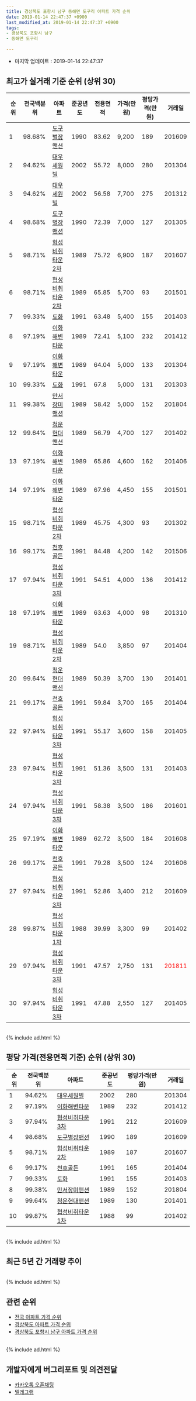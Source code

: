 ```yaml
---
title: 경상북도 포항시 남구 동해면 도구리 아파트 가격 순위
date: 2019-01-14 22:47:37 +0900
last_modified_at: 2019-01-14 22:47:37 +0900
tags:
- 경상북도 포항시 남구
- 동해면 도구리

---
```


* 마지막 업데이트 : 2019-01-14 22:47:37

## 최고가 실거래 기준 순위 (상위 30)


|순위|전국백분위|아파트|준공년도|전용면적|가격(만원)|평당가격(만원)|거래일|
|---|---|---|---|---|---|---|---|
|1|98.68%|[도구별장맨션](https://search.naver.com/search.naver?query=%EA%B2%BD%EC%83%81%EB%B6%81%EB%8F%84+%ED%8F%AC%ED%95%AD%EC%8B%9C+%EB%82%A8%EA%B5%AC+%EB%8F%99%ED%95%B4%EB%A9%B4+%EB%8F%84%EA%B5%AC%EB%A6%AC+%EB%8F%84%EA%B5%AC%EB%B3%84%EC%9E%A5%EB%A7%A8%EC%85%98)|1990|83.62|9,200|189|201609|
|2|94.62%|[대우세원빌](https://search.naver.com/search.naver?query=%EA%B2%BD%EC%83%81%EB%B6%81%EB%8F%84+%ED%8F%AC%ED%95%AD%EC%8B%9C+%EB%82%A8%EA%B5%AC+%EB%8F%99%ED%95%B4%EB%A9%B4+%EB%8F%84%EA%B5%AC%EB%A6%AC+%EB%8C%80%EC%9A%B0%EC%84%B8%EC%9B%90%EB%B9%8C)|2002|55.72|8,000|280|201304|
|3|94.62%|[대우세원빌](https://search.naver.com/search.naver?query=%EA%B2%BD%EC%83%81%EB%B6%81%EB%8F%84+%ED%8F%AC%ED%95%AD%EC%8B%9C+%EB%82%A8%EA%B5%AC+%EB%8F%99%ED%95%B4%EB%A9%B4+%EB%8F%84%EA%B5%AC%EB%A6%AC+%EB%8C%80%EC%9A%B0%EC%84%B8%EC%9B%90%EB%B9%8C)|2002|56.58|7,700|275|201312|
|4|98.68%|[도구별장맨션](https://search.naver.com/search.naver?query=%EA%B2%BD%EC%83%81%EB%B6%81%EB%8F%84+%ED%8F%AC%ED%95%AD%EC%8B%9C+%EB%82%A8%EA%B5%AC+%EB%8F%99%ED%95%B4%EB%A9%B4+%EB%8F%84%EA%B5%AC%EB%A6%AC+%EB%8F%84%EA%B5%AC%EB%B3%84%EC%9E%A5%EB%A7%A8%EC%85%98)|1990|72.39|7,000|127|201305|
|5|98.71%|[협성비취타운 2차](https://search.naver.com/search.naver?query=%EA%B2%BD%EC%83%81%EB%B6%81%EB%8F%84+%ED%8F%AC%ED%95%AD%EC%8B%9C+%EB%82%A8%EA%B5%AC+%EB%8F%99%ED%95%B4%EB%A9%B4+%EB%8F%84%EA%B5%AC%EB%A6%AC+%ED%98%91%EC%84%B1%EB%B9%84%EC%B7%A8%ED%83%80%EC%9A%B4+2%EC%B0%A8)|1989|75.72|6,900|187|201607|
|6|98.71%|[협성비취타운 2차](https://search.naver.com/search.naver?query=%EA%B2%BD%EC%83%81%EB%B6%81%EB%8F%84+%ED%8F%AC%ED%95%AD%EC%8B%9C+%EB%82%A8%EA%B5%AC+%EB%8F%99%ED%95%B4%EB%A9%B4+%EB%8F%84%EA%B5%AC%EB%A6%AC+%ED%98%91%EC%84%B1%EB%B9%84%EC%B7%A8%ED%83%80%EC%9A%B4+2%EC%B0%A8)|1989|65.85|5,700|93|201501|
|7|99.33%|[도화](https://search.naver.com/search.naver?query=%EA%B2%BD%EC%83%81%EB%B6%81%EB%8F%84+%ED%8F%AC%ED%95%AD%EC%8B%9C+%EB%82%A8%EA%B5%AC+%EB%8F%99%ED%95%B4%EB%A9%B4+%EB%8F%84%EA%B5%AC%EB%A6%AC+%EB%8F%84%ED%99%94)|1991|63.48|5,400|155|201403|
|8|97.19%|[이화해변타운](https://search.naver.com/search.naver?query=%EA%B2%BD%EC%83%81%EB%B6%81%EB%8F%84+%ED%8F%AC%ED%95%AD%EC%8B%9C+%EB%82%A8%EA%B5%AC+%EB%8F%99%ED%95%B4%EB%A9%B4+%EB%8F%84%EA%B5%AC%EB%A6%AC+%EC%9D%B4%ED%99%94%ED%95%B4%EB%B3%80%ED%83%80%EC%9A%B4)|1989|72.41|5,100|232|201412|
|9|97.19%|[이화해변타운](https://search.naver.com/search.naver?query=%EA%B2%BD%EC%83%81%EB%B6%81%EB%8F%84+%ED%8F%AC%ED%95%AD%EC%8B%9C+%EB%82%A8%EA%B5%AC+%EB%8F%99%ED%95%B4%EB%A9%B4+%EB%8F%84%EA%B5%AC%EB%A6%AC+%EC%9D%B4%ED%99%94%ED%95%B4%EB%B3%80%ED%83%80%EC%9A%B4)|1989|64.04|5,000|133|201304|
|10|99.33%|[도화](https://search.naver.com/search.naver?query=%EA%B2%BD%EC%83%81%EB%B6%81%EB%8F%84+%ED%8F%AC%ED%95%AD%EC%8B%9C+%EB%82%A8%EA%B5%AC+%EB%8F%99%ED%95%B4%EB%A9%B4+%EB%8F%84%EA%B5%AC%EB%A6%AC+%EB%8F%84%ED%99%94)|1991|67.8|5,000|131|201303|
|11|99.38%|[만서장미맨션](https://search.naver.com/search.naver?query=%EA%B2%BD%EC%83%81%EB%B6%81%EB%8F%84+%ED%8F%AC%ED%95%AD%EC%8B%9C+%EB%82%A8%EA%B5%AC+%EB%8F%99%ED%95%B4%EB%A9%B4+%EB%8F%84%EA%B5%AC%EB%A6%AC+%EB%A7%8C%EC%84%9C%EC%9E%A5%EB%AF%B8%EB%A7%A8%EC%85%98)|1989|58.42|5,000|152|201804|
|12|99.64%|[청운현대맨션](https://search.naver.com/search.naver?query=%EA%B2%BD%EC%83%81%EB%B6%81%EB%8F%84+%ED%8F%AC%ED%95%AD%EC%8B%9C+%EB%82%A8%EA%B5%AC+%EB%8F%99%ED%95%B4%EB%A9%B4+%EB%8F%84%EA%B5%AC%EB%A6%AC+%EC%B2%AD%EC%9A%B4%ED%98%84%EB%8C%80%EB%A7%A8%EC%85%98)|1989|56.79|4,700|127|201402|
|13|97.19%|[이화해변타운](https://search.naver.com/search.naver?query=%EA%B2%BD%EC%83%81%EB%B6%81%EB%8F%84+%ED%8F%AC%ED%95%AD%EC%8B%9C+%EB%82%A8%EA%B5%AC+%EB%8F%99%ED%95%B4%EB%A9%B4+%EB%8F%84%EA%B5%AC%EB%A6%AC+%EC%9D%B4%ED%99%94%ED%95%B4%EB%B3%80%ED%83%80%EC%9A%B4)|1989|65.86|4,600|162|201406|
|14|97.19%|[이화해변타운](https://search.naver.com/search.naver?query=%EA%B2%BD%EC%83%81%EB%B6%81%EB%8F%84+%ED%8F%AC%ED%95%AD%EC%8B%9C+%EB%82%A8%EA%B5%AC+%EB%8F%99%ED%95%B4%EB%A9%B4+%EB%8F%84%EA%B5%AC%EB%A6%AC+%EC%9D%B4%ED%99%94%ED%95%B4%EB%B3%80%ED%83%80%EC%9A%B4)|1989|67.96|4,450|155|201501|
|15|98.71%|[협성비취타운 2차](https://search.naver.com/search.naver?query=%EA%B2%BD%EC%83%81%EB%B6%81%EB%8F%84+%ED%8F%AC%ED%95%AD%EC%8B%9C+%EB%82%A8%EA%B5%AC+%EB%8F%99%ED%95%B4%EB%A9%B4+%EB%8F%84%EA%B5%AC%EB%A6%AC+%ED%98%91%EC%84%B1%EB%B9%84%EC%B7%A8%ED%83%80%EC%9A%B4+2%EC%B0%A8)|1989|45.75|4,300|93|201302|
|16|99.17%|[천호골든](https://search.naver.com/search.naver?query=%EA%B2%BD%EC%83%81%EB%B6%81%EB%8F%84+%ED%8F%AC%ED%95%AD%EC%8B%9C+%EB%82%A8%EA%B5%AC+%EB%8F%99%ED%95%B4%EB%A9%B4+%EB%8F%84%EA%B5%AC%EB%A6%AC+%EC%B2%9C%ED%98%B8%EA%B3%A8%EB%93%A0)|1991|84.48|4,200|142|201506|
|17|97.94%|[협성비취타운 3차](https://search.naver.com/search.naver?query=%EA%B2%BD%EC%83%81%EB%B6%81%EB%8F%84+%ED%8F%AC%ED%95%AD%EC%8B%9C+%EB%82%A8%EA%B5%AC+%EB%8F%99%ED%95%B4%EB%A9%B4+%EB%8F%84%EA%B5%AC%EB%A6%AC+%ED%98%91%EC%84%B1%EB%B9%84%EC%B7%A8%ED%83%80%EC%9A%B4+3%EC%B0%A8)|1991|54.51|4,000|136|201412|
|18|97.19%|[이화해변타운](https://search.naver.com/search.naver?query=%EA%B2%BD%EC%83%81%EB%B6%81%EB%8F%84+%ED%8F%AC%ED%95%AD%EC%8B%9C+%EB%82%A8%EA%B5%AC+%EB%8F%99%ED%95%B4%EB%A9%B4+%EB%8F%84%EA%B5%AC%EB%A6%AC+%EC%9D%B4%ED%99%94%ED%95%B4%EB%B3%80%ED%83%80%EC%9A%B4)|1989|63.63|4,000|98|201310|
|19|98.71%|[협성비취타운 2차](https://search.naver.com/search.naver?query=%EA%B2%BD%EC%83%81%EB%B6%81%EB%8F%84+%ED%8F%AC%ED%95%AD%EC%8B%9C+%EB%82%A8%EA%B5%AC+%EB%8F%99%ED%95%B4%EB%A9%B4+%EB%8F%84%EA%B5%AC%EB%A6%AC+%ED%98%91%EC%84%B1%EB%B9%84%EC%B7%A8%ED%83%80%EC%9A%B4+2%EC%B0%A8)|1989|54.0|3,850|97|201404|
|20|99.64%|[청운현대맨션](https://search.naver.com/search.naver?query=%EA%B2%BD%EC%83%81%EB%B6%81%EB%8F%84+%ED%8F%AC%ED%95%AD%EC%8B%9C+%EB%82%A8%EA%B5%AC+%EB%8F%99%ED%95%B4%EB%A9%B4+%EB%8F%84%EA%B5%AC%EB%A6%AC+%EC%B2%AD%EC%9A%B4%ED%98%84%EB%8C%80%EB%A7%A8%EC%85%98)|1989|50.39|3,700|130|201401|
|21|99.17%|[천호골든](https://search.naver.com/search.naver?query=%EA%B2%BD%EC%83%81%EB%B6%81%EB%8F%84+%ED%8F%AC%ED%95%AD%EC%8B%9C+%EB%82%A8%EA%B5%AC+%EB%8F%99%ED%95%B4%EB%A9%B4+%EB%8F%84%EA%B5%AC%EB%A6%AC+%EC%B2%9C%ED%98%B8%EA%B3%A8%EB%93%A0)|1991|59.84|3,700|165|201404|
|22|97.94%|[협성비취타운 3차](https://search.naver.com/search.naver?query=%EA%B2%BD%EC%83%81%EB%B6%81%EB%8F%84+%ED%8F%AC%ED%95%AD%EC%8B%9C+%EB%82%A8%EA%B5%AC+%EB%8F%99%ED%95%B4%EB%A9%B4+%EB%8F%84%EA%B5%AC%EB%A6%AC+%ED%98%91%EC%84%B1%EB%B9%84%EC%B7%A8%ED%83%80%EC%9A%B4+3%EC%B0%A8)|1991|55.17|3,600|158|201405|
|23|97.94%|[협성비취타운 3차](https://search.naver.com/search.naver?query=%EA%B2%BD%EC%83%81%EB%B6%81%EB%8F%84+%ED%8F%AC%ED%95%AD%EC%8B%9C+%EB%82%A8%EA%B5%AC+%EB%8F%99%ED%95%B4%EB%A9%B4+%EB%8F%84%EA%B5%AC%EB%A6%AC+%ED%98%91%EC%84%B1%EB%B9%84%EC%B7%A8%ED%83%80%EC%9A%B4+3%EC%B0%A8)|1991|51.36|3,500|131|201403|
|24|97.94%|[협성비취타운 3차](https://search.naver.com/search.naver?query=%EA%B2%BD%EC%83%81%EB%B6%81%EB%8F%84+%ED%8F%AC%ED%95%AD%EC%8B%9C+%EB%82%A8%EA%B5%AC+%EB%8F%99%ED%95%B4%EB%A9%B4+%EB%8F%84%EA%B5%AC%EB%A6%AC+%ED%98%91%EC%84%B1%EB%B9%84%EC%B7%A8%ED%83%80%EC%9A%B4+3%EC%B0%A8)|1991|58.38|3,500|186|201601|
|25|97.19%|[이화해변타운](https://search.naver.com/search.naver?query=%EA%B2%BD%EC%83%81%EB%B6%81%EB%8F%84+%ED%8F%AC%ED%95%AD%EC%8B%9C+%EB%82%A8%EA%B5%AC+%EB%8F%99%ED%95%B4%EB%A9%B4+%EB%8F%84%EA%B5%AC%EB%A6%AC+%EC%9D%B4%ED%99%94%ED%95%B4%EB%B3%80%ED%83%80%EC%9A%B4)|1989|62.72|3,500|184|201608|
|26|99.17%|[천호골든](https://search.naver.com/search.naver?query=%EA%B2%BD%EC%83%81%EB%B6%81%EB%8F%84+%ED%8F%AC%ED%95%AD%EC%8B%9C+%EB%82%A8%EA%B5%AC+%EB%8F%99%ED%95%B4%EB%A9%B4+%EB%8F%84%EA%B5%AC%EB%A6%AC+%EC%B2%9C%ED%98%B8%EA%B3%A8%EB%93%A0)|1991|79.28|3,500|124|201606|
|27|97.94%|[협성비취타운 3차](https://search.naver.com/search.naver?query=%EA%B2%BD%EC%83%81%EB%B6%81%EB%8F%84+%ED%8F%AC%ED%95%AD%EC%8B%9C+%EB%82%A8%EA%B5%AC+%EB%8F%99%ED%95%B4%EB%A9%B4+%EB%8F%84%EA%B5%AC%EB%A6%AC+%ED%98%91%EC%84%B1%EB%B9%84%EC%B7%A8%ED%83%80%EC%9A%B4+3%EC%B0%A8)|1991|52.86|3,400|212|201609|
|28|99.87%|[협성비취타운 1차](https://search.naver.com/search.naver?query=%EA%B2%BD%EC%83%81%EB%B6%81%EB%8F%84+%ED%8F%AC%ED%95%AD%EC%8B%9C+%EB%82%A8%EA%B5%AC+%EB%8F%99%ED%95%B4%EB%A9%B4+%EB%8F%84%EA%B5%AC%EB%A6%AC+%ED%98%91%EC%84%B1%EB%B9%84%EC%B7%A8%ED%83%80%EC%9A%B4+1%EC%B0%A8)|1988|39.99|3,300|99|201402|
|29|97.94%|[협성비취타운 3차](https://search.naver.com/search.naver?query=%EA%B2%BD%EC%83%81%EB%B6%81%EB%8F%84+%ED%8F%AC%ED%95%AD%EC%8B%9C+%EB%82%A8%EA%B5%AC+%EB%8F%99%ED%95%B4%EB%A9%B4+%EB%8F%84%EA%B5%AC%EB%A6%AC+%ED%98%91%EC%84%B1%EB%B9%84%EC%B7%A8%ED%83%80%EC%9A%B4+3%EC%B0%A8)|1991|47.57|2,750|131|<span style="color:red">201811</span>|
|30|97.94%|[협성비취타운 3차](https://search.naver.com/search.naver?query=%EA%B2%BD%EC%83%81%EB%B6%81%EB%8F%84+%ED%8F%AC%ED%95%AD%EC%8B%9C+%EB%82%A8%EA%B5%AC+%EB%8F%99%ED%95%B4%EB%A9%B4+%EB%8F%84%EA%B5%AC%EB%A6%AC+%ED%98%91%EC%84%B1%EB%B9%84%EC%B7%A8%ED%83%80%EC%9A%B4+3%EC%B0%A8)|1991|47.88|2,550|127|201405|


<br>
{% include ad.html %}
<br>

## 평당 가격(전용면적 기준) 순위 (상위 30)


|순위|전국백분위|아파트|준공년도|평당가격(만원)|거래일|
|---|---|---|---|---|---|
|1|94.62%|[대우세원빌](https://search.naver.com/search.naver?query=%EA%B2%BD%EC%83%81%EB%B6%81%EB%8F%84+%ED%8F%AC%ED%95%AD%EC%8B%9C+%EB%82%A8%EA%B5%AC+%EB%8F%99%ED%95%B4%EB%A9%B4+%EB%8F%84%EA%B5%AC%EB%A6%AC+%EB%8C%80%EC%9A%B0%EC%84%B8%EC%9B%90%EB%B9%8C)|2002|280|201304|
|2|97.19%|[이화해변타운](https://search.naver.com/search.naver?query=%EA%B2%BD%EC%83%81%EB%B6%81%EB%8F%84+%ED%8F%AC%ED%95%AD%EC%8B%9C+%EB%82%A8%EA%B5%AC+%EB%8F%99%ED%95%B4%EB%A9%B4+%EB%8F%84%EA%B5%AC%EB%A6%AC+%EC%9D%B4%ED%99%94%ED%95%B4%EB%B3%80%ED%83%80%EC%9A%B4)|1989|232|201412|
|3|97.94%|[협성비취타운 3차](https://search.naver.com/search.naver?query=%EA%B2%BD%EC%83%81%EB%B6%81%EB%8F%84+%ED%8F%AC%ED%95%AD%EC%8B%9C+%EB%82%A8%EA%B5%AC+%EB%8F%99%ED%95%B4%EB%A9%B4+%EB%8F%84%EA%B5%AC%EB%A6%AC+%ED%98%91%EC%84%B1%EB%B9%84%EC%B7%A8%ED%83%80%EC%9A%B4+3%EC%B0%A8)|1991|212|201609|
|4|98.68%|[도구별장맨션](https://search.naver.com/search.naver?query=%EA%B2%BD%EC%83%81%EB%B6%81%EB%8F%84+%ED%8F%AC%ED%95%AD%EC%8B%9C+%EB%82%A8%EA%B5%AC+%EB%8F%99%ED%95%B4%EB%A9%B4+%EB%8F%84%EA%B5%AC%EB%A6%AC+%EB%8F%84%EA%B5%AC%EB%B3%84%EC%9E%A5%EB%A7%A8%EC%85%98)|1990|189|201609|
|5|98.71%|[협성비취타운 2차](https://search.naver.com/search.naver?query=%EA%B2%BD%EC%83%81%EB%B6%81%EB%8F%84+%ED%8F%AC%ED%95%AD%EC%8B%9C+%EB%82%A8%EA%B5%AC+%EB%8F%99%ED%95%B4%EB%A9%B4+%EB%8F%84%EA%B5%AC%EB%A6%AC+%ED%98%91%EC%84%B1%EB%B9%84%EC%B7%A8%ED%83%80%EC%9A%B4+2%EC%B0%A8)|1989|187|201607|
|6|99.17%|[천호골든](https://search.naver.com/search.naver?query=%EA%B2%BD%EC%83%81%EB%B6%81%EB%8F%84+%ED%8F%AC%ED%95%AD%EC%8B%9C+%EB%82%A8%EA%B5%AC+%EB%8F%99%ED%95%B4%EB%A9%B4+%EB%8F%84%EA%B5%AC%EB%A6%AC+%EC%B2%9C%ED%98%B8%EA%B3%A8%EB%93%A0)|1991|165|201404|
|7|99.33%|[도화](https://search.naver.com/search.naver?query=%EA%B2%BD%EC%83%81%EB%B6%81%EB%8F%84+%ED%8F%AC%ED%95%AD%EC%8B%9C+%EB%82%A8%EA%B5%AC+%EB%8F%99%ED%95%B4%EB%A9%B4+%EB%8F%84%EA%B5%AC%EB%A6%AC+%EB%8F%84%ED%99%94)|1991|155|201403|
|8|99.38%|[만서장미맨션](https://search.naver.com/search.naver?query=%EA%B2%BD%EC%83%81%EB%B6%81%EB%8F%84+%ED%8F%AC%ED%95%AD%EC%8B%9C+%EB%82%A8%EA%B5%AC+%EB%8F%99%ED%95%B4%EB%A9%B4+%EB%8F%84%EA%B5%AC%EB%A6%AC+%EB%A7%8C%EC%84%9C%EC%9E%A5%EB%AF%B8%EB%A7%A8%EC%85%98)|1989|152|201804|
|9|99.64%|[청운현대맨션](https://search.naver.com/search.naver?query=%EA%B2%BD%EC%83%81%EB%B6%81%EB%8F%84+%ED%8F%AC%ED%95%AD%EC%8B%9C+%EB%82%A8%EA%B5%AC+%EB%8F%99%ED%95%B4%EB%A9%B4+%EB%8F%84%EA%B5%AC%EB%A6%AC+%EC%B2%AD%EC%9A%B4%ED%98%84%EB%8C%80%EB%A7%A8%EC%85%98)|1989|130|201401|
|10|99.87%|[협성비취타운 1차](https://search.naver.com/search.naver?query=%EA%B2%BD%EC%83%81%EB%B6%81%EB%8F%84+%ED%8F%AC%ED%95%AD%EC%8B%9C+%EB%82%A8%EA%B5%AC+%EB%8F%99%ED%95%B4%EB%A9%B4+%EB%8F%84%EA%B5%AC%EB%A6%AC+%ED%98%91%EC%84%B1%EB%B9%84%EC%B7%A8%ED%83%80%EC%9A%B4+1%EC%B0%A8)|1988|99|201402|


<br>
{% include ad.html %}
<br>

## 최근 5년 간 거래량 추이


<div style="width:100%;">
    <canvas id="deal_progress" height="250"></canvas>
</div>

<script>
new Chart(document.getElementById("deal_progress"), {
    type: 'line',
    data: {
        labels: ['201401','201402','201403','201404','201405','201406','201407','201408','201409','201410','201411','201412','201501','201502','201503','201504','201505','201506','201507','201508','201509','201510','201511','201512','201601','201602','201603','201604','201605','201606','201607','201608','201609','201610','201611','201612','201701','201702','201703','201704','201705','201706','201707','201708','201709','201710','201711','201712','201801','201802','201803','201804','201805','201806','201807','201808','201809','201810','201811','201812','201901'],
        datasets: [{
            label: '실거래 수',
            pointRadius: 1,
            data: [8, 8, 7, 8, 6, 10, 5, 3, 8, 6, 8, 10, 6, 3, 2, 7, 10, 4, 5, 2, 1, 7, 4, 3, 3, 3, 8, 3, 3, 8, 6, 2, 6, 3, 4, 2, 2, 6, 2, 4, 4, 6, 5, 3, 5, 1, 2, 4, 2, 2, 4, 4, 6, 2, 2, 2, 1, 4, 3, 2, 0],
            borderColor: "rgba(255, 201, 14, 1)",
            backgroundColor: "rgba(255, 201, 14, 0.5)",
            fill: true,
        }]
    },
    options: {
        responsive: true,
        title: {
            display: true,
            text: '5년간 거래량 추이'
        },
        tooltips: {
            mode: 'index',
            intersect: false,
        },
        hover: {
            mode: 'nearest',
            intersect: true
        },
        scales: {
            xAxes: [{
                display: true,
                scaleLabel: {
                    display: true,
                    labelString: '년/월'
                }
            }],
            yAxes: [{
                display: true,
                ticks: {
                    suggestedMin: 0,
                },
                scaleLabel: {
                    display: true,
                    labelString: '실거래 수'
                }
            }]
        }
    }
});

</script>


<br>
{% include ad.html %}
<br>

## 관련 순위

- [전국 아파트 가격 순위](https://inasie.github.io/apt-ranking/전국)
- [경상북도 아파트 가격 순위](https://inasie.github.io/apt-ranking/경상북도)
- [경상북도 포항시 남구 아파트 가격 순위](https://inasie.github.io/apt-ranking/경상북도-포항시-남구)


<br>
{% include ad.html %}
<br>

## 개발자에게 버그리포트 및 의견전달

- [카카오톡 오픈채팅](https://open.kakao.com/o/gLJUAP4)
- [텔레그램](https://t.me/inasie)

